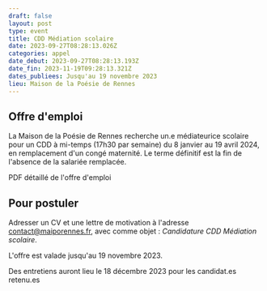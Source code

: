 ```yaml
---
draft: false
layout: post
type: event
title: CDD Médiation scolaire
date: 2023-09-27T08:28:13.026Z
categories: appel
date_debut: 2023-09-27T08:28:13.193Z
date_fin: 2023-11-19T09:28:13.321Z
dates_publiees: Jusqu'au 19 novembre 2023
lieu: Maison de la Poésie de Rennes
---
```

## Offre d'emploi

La Maison de la Poésie de Rennes recherche un.e médiateurice scolaire pour un CDD à mi-temps (17h30 par semaine) du 8 janvier au 19 avril 2024, en remplacement d'un congé maternité. Le terme définitif est la fin de l'absence de la salariée remplacée.

PDF détaillé de l'offre d'emploi 

## Pour postuler

Adresser un CV et une lettre de motivation à l'adresse [contact@maiporennes.fr](<mailto:contact@maiporennes.fr?subject=Candidature CDD Médiation scolaire>), avec comme objet : *Candidature CDD Médiation scolaire*. 

L'offre est valade jusqu'au 19 novembre 2023.

Des entretiens auront lieu le 18 décembre 2023 pour les candidat.es retenu.es